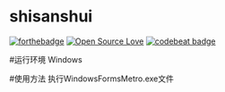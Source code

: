 # shisanshui
[![forthebadge](https://forthebadge.com/images/badges/made-with-c-sharp.svg)](https://forthebadge.com)
[![Open Source Love](https://badges.frapsoft.com/os/mit/mit.svg?v=102)](https://github.com/ellerbrock/open-source-badge/)
[![codebeat badge](https://codebeat.co/badges/f7080893-9af7-4785-916c-d5fdbc67e26c)](https://codebeat.co/projects/github-com-boennemann-badges)

#运行环境
Windows

#使用方法
执行WindowsFormsMetro.exe文件
